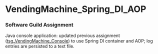 # VendingMachine_Spring_DI_AOP
### Software Guild Assignment
Java console application: updated previous assignment ([tsg_VendingMachine_Console](https://github.com/MBetzler/tsg_VendingMachine_Console)) to use Spring DI container and AOP; log entries are persisted to a text file.
